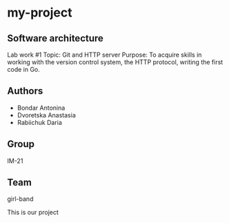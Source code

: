 # my-project

## Software architecture 
Lab work #1
Topic: Git and HTTP server
Purpose: To acquire skills in working with the version control system, the HTTP protocol,
writing the first code in Go.

## Authors
- Bondar Antonina 
- Dvoretska Anastasia
- Rabiichuk Daria


## Group
IM-21
## Team
girl-band

This is our project